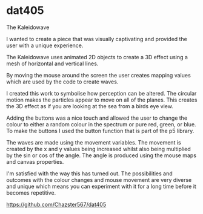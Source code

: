 # dat405

The Kaleidowave

I wanted to create a piece that was visually captivating and provided the user with a unique experience.

The Kaleidowave uses animated 2D objects to create a 3D effect using a mesh of horizontal and vertical lines.

By moving the mouse around the screen the user creates mapping values which are used by the code to create waves.

I created this work to symbolise how perception can be altered. The circular motion makes the particles appear to move on all of the planes. This creates the 3D effect as if you are looking at the sea from a birds eye view.

Adding the buttons was a nice touch and allowed the user to change the colour to either a random colour in the spectrum or pure red, green, or blue. To make the buttons I used the button function that is part of the p5 library.

The waves are made using the movement variables. The movement is created by the x and y values being increased whilst also being multiplied by the sin or cos of the angle. The angle is produced using the mouse maps and canvas properties.

I'm satisfied with the way this has turned out. The possibilities and outcomes with the colour changes and mouse movement are very diverse and unique which means you can experiment with it for a long time before it becomes repetitive.

https://github.com/Chazster567/dat405
